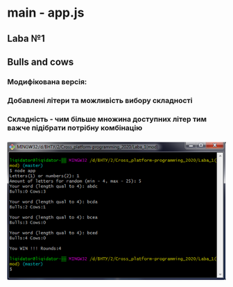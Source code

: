 ﻿# main - app.js
## Laba №1
## Bulls and cows 
### Модифікована версія:
### Добавлені літери та можливість вибору складності
### Складність - чим більше множина доступних літер тим важче підібрати потрібну комбінацію 
### ![Alt-Bulls and cows](app(mod).png "(^-^)")
